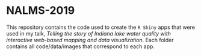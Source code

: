 # NALMS-2019

This repository contains the code used to create the `R Shiny` apps that were used in my talk, *Telling the story of Indiana lake water quality with interactive web-based mapping and data visualization*.  Each folder contains all code/data/images that correspond to each app.  

